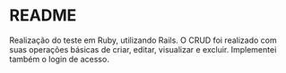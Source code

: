 # README

Realização do teste em Ruby, utilizando Rails.
O CRUD foi realizado com suas operações básicas de criar, editar, visualizar e excluir.
Implementei também o login de acesso.


